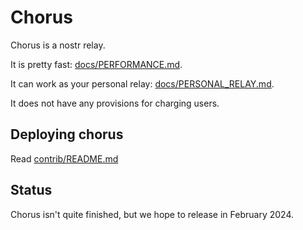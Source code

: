 # Chorus

Chorus is a nostr relay.

It is pretty fast: [docs/PERFORMANCE.md](docs/PERFORMANCE.md).

It can work as your personal relay: [docs/PERSONAL_RELAY.md](docs/PERSONAL_RELAY.md).

It does not have any provisions for charging users.

## Deploying chorus

Read [contrib/README.md](contrib/README.md)

## Status

Chorus isn't quite finished, but we hope to release in February 2024.
